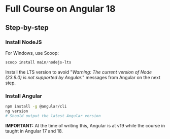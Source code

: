 # Full Course on Angular 18

## Step-by-step

### Install NodeJS

For Windows, use Scoop:

```powershell
scoop install main/nodejs-lts
```

Install the LTS version to avoid "_Warning: The current version of Node (23.9.0) is not supported by Angular._" messages from Angular on the next step.

### Install Angular

```bash
npm install -g @angular/cli
ng version
# Should output the latest Angular version
```

**IMPORTANT:** At the time of writing this, Angular is at v19 while the course in taught in Angular 17 and 18.
